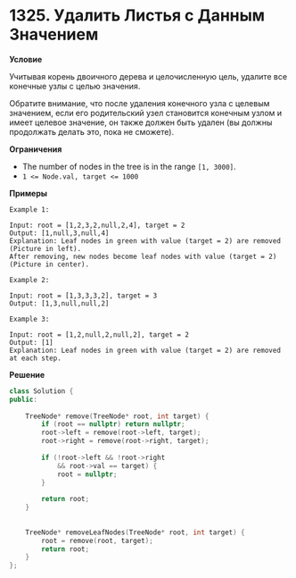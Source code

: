 # 1325. Удалить Листья с Данным Значением

**Условие**

Учитывая корень двоичного дерева и целочисленную цель, удалите все конечные узлы с целью значения.

Обратите внимание, что после удаления конечного узла с целевым значением, если его родительский узел становится конечным узлом и имеет целевое значение, он также должен быть удален (вы должны продолжать делать это, пока не сможете).

**Ограничения**

- The number of nodes in the tree is in the range `[1, 3000]`.
- `1 <= Node.val, target <= 1000`


**Примеры**
```
Example 1:

Input: root = [1,2,3,2,null,2,4], target = 2
Output: [1,null,3,null,4]
Explanation: Leaf nodes in green with value (target = 2) are removed (Picture in left). 
After removing, new nodes become leaf nodes with value (target = 2) (Picture in center).

Example 2:

Input: root = [1,3,3,3,2], target = 3
Output: [1,3,null,null,2]

Example 3:

Input: root = [1,2,null,2,null,2], target = 2
Output: [1]
Explanation: Leaf nodes in green with value (target = 2) are removed at each step.
```

**Решение**



```C++
class Solution {
public:
    
    TreeNode* remove(TreeNode* root, int target) {
        if (root == nullptr) return nullptr;
        root->left = remove(root->left, target);
        root->right = remove(root->right, target);
        
        if (!root->left && !root->right
            && root->val == target) {
            root = nullptr;
        }
        
        return root;
    }
    
    
    TreeNode* removeLeafNodes(TreeNode* root, int target) {
        root = remove(root, target);
        return root;
    }
};
```

